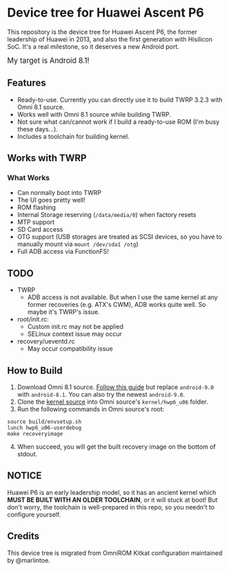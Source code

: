 # Device tree for Huawei Ascent P6

This repository is the device tree for Huawei Ascent P6, the former leadership of Huawei in 2013, and also the first generation with Hisilicon SoC. It's a real milestone, so it deserves a new Android port.

<big>My target is Android 8.1!</big>

## Features

- Ready-to-use. Currently you can directly use it to build TWRP 3.2.3 with Omni 8.1 source.
- Works well with Omni 8.1 source while building TWRP.
- Not sure what can/cannot work if I build a ready-to-use ROM (I'm busy these days...).
- Includes a toolchain for building kernel.

## Works with TWRP

### What Works

- Can normally boot into TWRP
- The UI goes pretty well!
- ROM flashing
- Internal Storage reserving (`/data/media/0`) when factory resets
- MTP support
- SD Card access
- OTG support (USB storages are treated as SCSI devices, so you have to manually mount via `mount /dev/sda1 /otg`)
- Full ADB access via FunctionFS!

## TODO

- TWRP
  - ADB access is not available. But when I use the same kernel at any former recoveries (e.g. ATX's CWM), ADB works quite well. So maybe it's TWRP's issue.
- root/init.rc: 
  - Custom init.rc may not be applied
  - SELinux context issue may occur
- recovery/ueventd.rc
  - May occur compatibility issue

## How to Build

1. Download Omni 8.1 source. [Follow this guide](https://github.com/omnirom/android#getting-started) but replace `android-9.0` with `android-8.1`. You can also try the newest `android-9.0`.
2. Clone the [kernel source](https://github.com/AnClark/kernel-huawei-p6) into Omni source's `kernel/hwp6_u06` folder.
3. Run the following commands in Omni source's root:
  ```
  source build/envsetup.sh
  lunch hwp6_u06-userdebug
  make recoveryimage
  ```
4. When succeed, you will get the built recovery image on the bottom of stdout.

## NOTICE

Huawei P6 is an early leadership model, so it has an ancient kernel which **MUST BE BUILT WITH AN OLDER TOOLCHAIN**, or it will stuck at boot! But don't worry, the toolchain is well-prepared in this repo, so you needn't to configure yourself.

## Credits

This device tree is migrated from OmniROM Kitkat configuration maintained by @marlintoe.